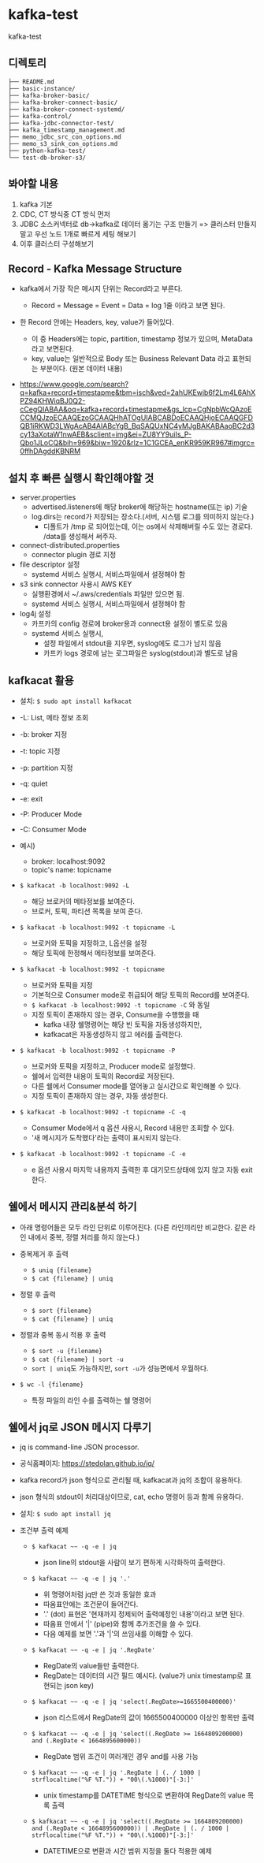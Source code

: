 # kafka-test
kafka-test

## 디렉토리
```
├── README.md
├── basic-instance/
├── kafka-broker-basic/
├── kafka-broker-connect-basic/
├── kafka-broker-connect-systemd/
├── kafka-control/
├── kafka-jdbc-connector-test/
├── kafka_timestamp_management.md
├── memo_jdbc_src_con_options.md
├── memo_s3_sink_con_options.md
├── python-kafka-test/
└── test-db-broker-s3/
```

## 봐야할 내용
1. kafka 기본
2. CDC, CT 방식중 CT 방식 먼저
3. JDBC 소스커넥터로 db->kafka로 데이터 옮기는 구조 만들기
=> 클러스터 만들지말고 우선 노드 1개로 빠르게 세팅 해보기
4. 이후 클러스터 구성해보기

## Record - Kafka Message Structure
- kafka에서 가장 작은 메시지 단위는 Record라고 부른다.
	- Record = Message = Event = Data = log 1줄 이라고 보면 된다.
- 한 Record 안에는 Headers, key, value가 들어있다.
	- 이 중 Headers에는 topic, partition, timestamp 정보가 있으며, MetaData라고 보면된다.
	- key, value는 일반적으로 Body 또는 Business Relevant Data 라고 표현되는 부분이다. (원본 데이터 내용)

- https://www.google.com/search?q=kafka+record+timestapme&tbm=isch&ved=2ahUKEwib6f2Lm4L6AhXPZ94KHWiqBJ0Q2-cCegQIABAA&oq=kafka+record+timestapme&gs_lcp=CgNpbWcQAzoECCMQJzoECAAQEzoGCAAQHhATOgUIABCABDoECAAQHjoECAAQGFDQB1iRKWD3LWgAcAB4AIABcYgB_BqSAQUxNC4yMJgBAKABAaoBC2d3cy13aXotaW1nwAEB&sclient=img&ei=ZU8YY9uiIs_P-Qbo1JLoCQ&bih=969&biw=1920&rlz=1C1GCEA_enKR959KR967#imgrc=0ffhDAgddKBNRM


## 설치 후 빠른 실행시 확인해야할 것
- server.properties
	- advertised.listeners에 해당 broker에 해당하는 hostname(또는 ip) 기술
	- log.dirs는 record가 저장되는 장소다.(서버, 시스템 로그를 의미하지 않는다.)
		- 디폴트가 /tmp 로 되어있는데, 이는 os에서 삭제해버릴 수도 있는 경로다. /data를 생성해서 써주자.
- connect-distributed.properties
	- connector plugin 경로 지정
- file descriptor 설정
	- systemd 서비스 실행시, 서비스파일에서 설정해야 함
- s3 sink connector 사용시 AWS KEY
	- 실행환경에서 ~/.aws/credentials 파일만 있으면 됨.
	- systemd 서비스 실행시, 서비스파일에서 설정해야 함
- log4j 설정
	- 카프카의 config 경로에 broker용과 connect용 설정이 별도로 있음
	- systemd 서비스 실행시,
		- 설정 파일에서 stdout을 지우면, syslog에도 로그가 남지 않음
		- 카프카 logs 경로에 남는 로그파일은 syslog(stdout)과 별도로 남음

## kafkacat 활용
- 설치: `$ sudo apt install kafkacat`
- -L: List, 메타 정보 조회
- -b: broker 지정
- -t: topic 지정
- -p: partition 지정
- -q: quiet
- -e: exit
- -P: Producer Mode
- -C: Consumer Mode

- 예시)
	- broker: localhost:9092
	- topic's name: topicname
- `$ kafkacat -b localhost:9092 -L`
	- 해당 브로커의 메타정보를 보여준다.
	- 브로커, 토픽, 파티션 목록을 보여 준다.
- `$ kafkacat -b localhost:9092 -t topicname -L`
	- 브로커와 토픽을 지정하고, L옵션을 설정
	- 해당 토픽에 한정해서 메타정보를 보여준다.
- `$ kafkacat -b localhost:9092 -t topicname`
	- 브로커와 토픽을 지정
	- 기본적으로 Consumer mode로 취급되어 해당 토픽의 Record를 보여준다.
	- `$ kafkacat -b localhost:9092 -t topicname -C` 와 동일
	- 지정 토픽이 존재하지 않는 경우, Consume을 수행했을 때
		- kafka 내장 쉘명령어는 해당 빈 토픽을 자동생성하지만,
		- kafkacat은 자동생성하지 않고 에러를 출력한다.
- `$ kafkacat -b localhost:9092 -t topicname -P`
	- 브로커와 토픽을 지정하고, Producer mode로 설정했다.
	- 쉘에서 입력한 내용이 토픽의 Record로 저장된다.
	- 다른 쉘에서 Consumer mode를 열어놓고 실시간으로 확인해볼 수 있다.
	- 지정 토픽이 존재하지 않는 경우, 자동 생성한다.
- `$ kafkacat -b localhost:9092 -t topicname -C -q`
	- Consumer Mode에서 q 옵션 사용시, Record 내용만 조회할 수 있다.
	- '새 메시지가 도착했다'라는 출력이 표시되지 않는다.
- `$ kafkacat -b localhost:9092 -t topicname -C -e`
	- e 옵션 사용시 마지막 내용까지 출력한 후 대기모드상태에 있지 않고 자동 exit한다.

## 쉘에서 메시지 관리&분석 하기
- 아래 명령어들은 모두 라인 단위로 이루어진다. (다른 라인끼리만 비교한다. 같은 라인 내에서 중복, 정렬 처리를 하지 않는다.)

- 중복제거 후 출력
	- `$ uniq {filename}`
	- `$ cat {filename} | uniq`

- 정렬 후 출력
	- `$ sort {filename}`
	- `$ cat {filename} | uniq`

- 정렬과 중복 동시 적용 후 출력
	- `$ sort -u {filename}`
	- `$ cat {filename} | sort -u`
	- `sort | uniq`도 가능하지만, `sort -u`가 성능면에서 우월하다.

- `$ wc -l {filename}`
	- 특정 파일의 라인 수를 출력하는 쉘 명령어

## 쉘에서 jq로 JSON 메시지 다루기
- jq is command-line JSON processor.
- 공식홈페이지: https://stedolan.github.io/jq/
- kafka record가 json 형식으로 관리될 때, kafkacat과 jq의 조합이 유용하다.
- json 형식의 stdout이 처리대상이므로, cat, echo 명령어 등과 함께 유용하다.

- 설치: `$ sudo apt install jq`

- 조건부 출력 예제
	- `$ kafkacat ~~ -q -e | jq`
		- json line의 stdout을 사람이 보기 편하게 시각화하여 출력한다.

	- `$ kafkacat ~~ -q -e | jq '.'`
		- 위 명령어처럼 jq만 쓴 것과 동일한 효과
		- 따옴표안에는 조건문이 들어간다.
		- '.' (dot) 표현은 '현재까지 정제되어 출력예정인 내용'이라고 보면 된다.
		- 따옴표 안에서 '|' (pipe)와 함께 추가조건을 쓸 수 있다.
		- 다음 예제를 보면 '.'과 '|'의 쓰임새를 이해할 수 있다.

	- `$ kafkacat ~~ -q -e | jq '.RegDate'`
		- RegDate의 value들만 출력한다.
		- RegDate는 데이터의 시간 필드 예시다. (value가 unix timestamp로 표현되는 json key)

	- `$ kafkacat ~~ -q -e | jq 'select(.RegDate>=1665500400000)'`
		- json 리스트에서 RegDate의 값이 1665500400000 이상인 항목만 출력

	- `$ kafkacat ~~ -q -e | jq 'select((.RegDate >= 1664809200000) and (.RegDate < 1664895600000))`
		- RegDate 범위 조건이 여러개인 경우 and를 사용 가능

	- `$ kafkacat ~~ -q -e | jq '.RegDate | (. / 1000 | strflocaltime("%F %T.")) + "00\(.%1000)"[-3:]'`
		- unix timestamp를 DATETIME 형식으로 변환하여 RegDate의 value 목록 출력

	- `$ kafkacat ~~ -q -e | jq 'select((.RegDate >= 1664809200000) and (.RegDate < 1664895600000)) | .RegDate | (. / 1000 | strflocaltime("%F %T.")) + "00\(.%1000)"[-3:]'`
		- DATETIME으로 변환과 시간 범위 지정을 둘다 적용한 예제